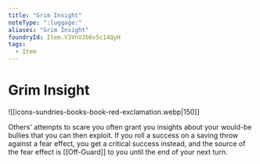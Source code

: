 ```yaml
---
title: "Grim Insight"
noteType: ":luggage:"
aliases: "Grim Insight"
foundryId: Item.V3VnVJb6v5c14QyH
tags:
  - Item
---
```


# Grim Insight
![[icons-sundries-books-book-red-exclamation.webp|150]]

Others' attempts to scare you often grant you insights about your would-be bullies that you can then exploit. If you roll a success on a saving throw against a fear effect, you get a critical success instead, and the source of the fear effect is [[Off-Guard]] to you until the end of your next turn.
